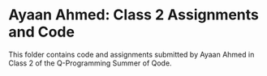 # Ayaan Ahmed: Class 2 Assignments and Code
This folder contains code and assignments submitted by Ayaan Ahmed in Class 2 of the Q-Programming Summer of Qode.
